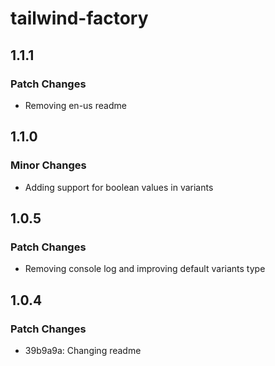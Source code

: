 # tailwind-factory

## 1.1.1

### Patch Changes

- Removing en-us readme

## 1.1.0

### Minor Changes

- Adding support for boolean values in variants

## 1.0.5

### Patch Changes

- Removing console log and improving default variants type

## 1.0.4

### Patch Changes

- 39b9a9a: Changing readme
